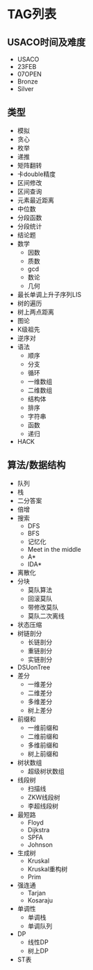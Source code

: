 # TAG列表

## USACO时间及难度

- USACO
- 23FEB
- 07OPEN
- Bronze
- Silver

## 类型

- 模拟
- 贪心
- 枚举
- 递推
- 矩阵翻转
- 卡double精度
- 区间修改
- 区间查询
- 元素最近距离
- 中位数
- 分段函数
- 分段统计
- 结论题
- 数学
  - 因数
  - 质数
  - gcd
  - 数论
  - 几何
- 最长单调上升子序列LIS
- 树的遍历
- 树上两点距离
- 图论
- K级祖先
- 逆序对
- 语法
  - 顺序
  - 分支
  - 循环
  - 一维数组
  - 二维数组
  - 结构体
  - 排序
  - 字符串
  - 函数
  - 递归
- HACK

## 算法/数据结构

- 队列
- 栈
- 二分答案
- 倍增
- 搜索
  - DFS
  - BFS
  - 记忆化
  - Meet in the middle
  - A*
  - IDA*
- 离散化
- 分块
  - 莫队算法
  - 回滚莫队
  - 带修改莫队
  - 莫队二次离线
- 状态压缩
- 树链剖分
  - 长链剖分
  - 重链剖分
  - 实链剖分
- DSUonTree
- 差分
  - 一维差分
  - 二维差分
  - 多维差分
  - 树上差分
- 前缀和
  - 一维前缀和
  - 二维前缀和
  - 多维前缀和
  - 树上前缀和
- 树状数组
  - 超级树状数组
- 线段树
  - 扫描线
  - ZKW线段树
  - 李超线段树
- 最短路
  - Floyd
  - Dijkstra
  - SPFA
  - Johnson
- 生成树
  - Kruskal
  - Kruskal重构树
  - Prim
- 强连通
  - Tarjan
  - Kosaraju
- 单调性
  - 单调栈
  - 单调队列
- DP
  - 线性DP
  - 树上DP
- ST表